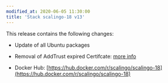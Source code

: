 ```yaml
---
modified_at: 2020-06-05 11:30:00
title: 'Stack scalingo-18 v13'
---
```


This release contains the following changes:
* Update of all Ubuntu packages
* Removal of AddTrust expired Certifcate: [more info](https://www.agwa.name/blog/post/fixing_the_addtrust_root_expiration)


* Docker Hub: [https://hub.docker.com/r/scalingo/scalingo-18](https://hub.docker.com/r/scalingo/scalingo-18)
